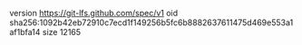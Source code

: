 version https://git-lfs.github.com/spec/v1
oid sha256:1092b42eb72910c7ecd1f149256b5fc6b8882637611475d469e553a1af1bfa14
size 12165
